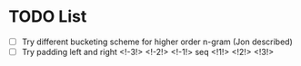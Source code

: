 # TODO List

- [ ] Try different bucketing scheme for higher order n-gram (Jon described)
- [ ] Try padding left and right <!-3!> <!-2!> <!-1!> seq <!1!> <!2!> <!3!>